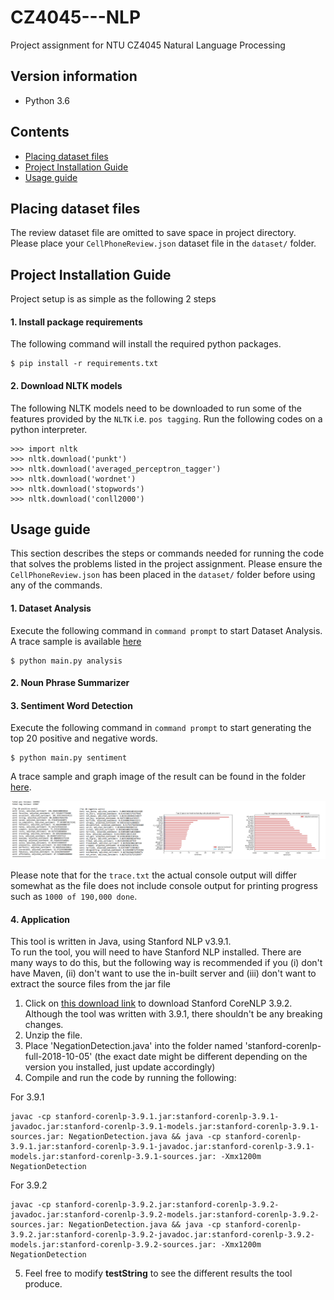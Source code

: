 # CZ4045---NLP
Project assignment for NTU CZ4045 Natural Language Processing

## Version information
- Python 3.6


## Contents
- [Placing dataset files](#placing-dataset-files)
- [Project Installation Guide](#project-installation-guide)
- [Usage guide](#usage-guide)


## Placing dataset files
The review dataset file are omitted to save space in project directory. Please place your `CellPhoneReview.json` dataset file in the `dataset/` folder.

## Project Installation Guide
Project setup is as simple as the following 2 steps
#### 1. Install package requirements
The following command will install the required python packages.
```
$ pip install -r requirements.txt
```

#### 2. Download NLTK models
The following NLTK models need to be downloaded to run some of the features provided by the `NLTK` i.e. `pos tagging`. Run the following codes on a python interpreter.
```
>>> import nltk
>>> nltk.download('punkt')
>>> nltk.download('averaged_perceptron_tagger')
>>> nltk.download('wordnet')
>>> nltk.download('stopwords')
>>> nltk.download('conll2000')
```

## Usage guide
This section describes the steps or commands needed for running the code that solves the problems listed in the project assignment. Please ensure the `CellPhoneReview.json` has been placed in the `dataset/` folder before using any of the commands.

#### 1. Dataset Analysis
Execute the following command in `command prompt` to start Dataset Analysis. A trace sample is available [here](results/dataset_analysis/trace.txt)
```
$ python main.py analysis
``` 

#### 2. Noun Phrase Summarizer


#### 3. Sentiment Word Detection
Execute the following command in `command prompt` to start generating the top 20 positive and negative words.
```
$ python main.py sentiment
``` 
A trace sample and graph image of the result can be found in the folder [here](results/sentiment_word_detection/).

![alt text](results/sentiment_word_detection/result.PNG)

Please note that for the `trace.txt` the actual console output will differ somewhat as the file does not include console output for printing progress such as `1000 of 190,000 done`.

#### 4. Application

This tool is written in Java, using Stanford NLP v3.9.1.  
To run the tool, you will need to have Stanford NLP installed. There are many ways to do this, but the following way is recommended if you (i) don't have Maven, (ii) don't want to use the in-built server and (iii) don't want to extract the source files from the jar file

1. Click on [this download link](http://nlp.stanford.edu/software/stanford-corenlp-full-2018-10-05.zip) to download Stanford CoreNLP 3.9.2. Although the tool was written with 3.9.1, there shouldn't be any breaking changes. 
2. Unzip the file.
3. Place 'NegationDetection.java' into the folder named 'stanford-corenlp-full-2018-10-05' (the exact date might be different depending on the version you installed, just update accordingly)
4. Compile and run the code by running the following:

For 3.9.1
```
javac -cp stanford-corenlp-3.9.1.jar:stanford-corenlp-3.9.1-javadoc.jar:stanford-corenlp-3.9.1-models.jar:stanford-corenlp-3.9.1-sources.jar: NegationDetection.java && java -cp stanford-corenlp-3.9.1.jar:stanford-corenlp-3.9.1-javadoc.jar:stanford-corenlp-3.9.1-models.jar:stanford-corenlp-3.9.1-sources.jar: -Xmx1200m NegationDetection
```

For 3.9.2
```
javac -cp stanford-corenlp-3.9.2.jar:stanford-corenlp-3.9.2-javadoc.jar:stanford-corenlp-3.9.2-models.jar:stanford-corenlp-3.9.2-sources.jar: NegationDetection.java && java -cp stanford-corenlp-3.9.2.jar:stanford-corenlp-3.9.2-javadoc.jar:stanford-corenlp-3.9.2-models.jar:stanford-corenlp-3.9.2-sources.jar: -Xmx1200m NegationDetection
```
5. Feel free to modify **testString** to see the different results the tool produce. 
